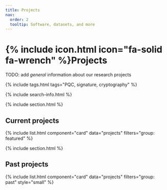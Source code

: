 ```yaml
---
title: Projects
nav:
  order: 2
  tooltip: Software, datasets, and more
---
```


# {% include icon.html icon="fa-solid fa-wrench" %}Projects

TODO: add *general* information about our research projects

{% include tags.html tags="PQC, signature, cryptography" %}

{% include search-info.html %}

{% include section.html %}

## Current projects

{% include list.html component="card" data="projects" filters="group: featured" %}

{% include section.html %}

## Past projects

{% include list.html component="card" data="projects" filters="group: past" style="small" %}
